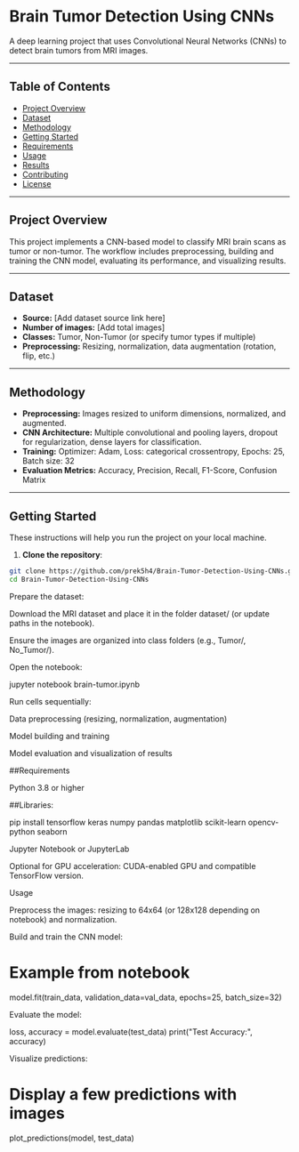 # Brain Tumor Detection Using CNNs

A deep learning project that uses Convolutional Neural Networks (CNNs) to detect brain tumors from MRI images.

---

## Table of Contents

- [Project Overview](#project-overview)  
- [Dataset](#dataset)  
- [Methodology](#methodology)  
- [Getting Started](#getting-started)  
- [Requirements](#requirements)  
- [Usage](#usage)  
- [Results](#results)  
- [Contributing](#contributing)  
- [License](#license)

---

## Project Overview

This project implements a CNN-based model to classify MRI brain scans as tumor or non-tumor. The workflow includes preprocessing, building and training the CNN model, evaluating its performance, and visualizing results.

---

## Dataset

- **Source:** [Add dataset source link here]  
- **Number of images:** [Add total images]  
- **Classes:** Tumor, Non-Tumor (or specify tumor types if multiple)  
- **Preprocessing:** Resizing, normalization, data augmentation (rotation, flip, etc.)

---

## Methodology

- **Preprocessing:** Images resized to uniform dimensions, normalized, and augmented.  
- **CNN Architecture:** Multiple convolutional and pooling layers, dropout for regularization, dense layers for classification.  
- **Training:** Optimizer: Adam, Loss: categorical crossentropy, Epochs: 25, Batch size: 32  
- **Evaluation Metrics:** Accuracy, Precision, Recall, F1-Score, Confusion Matrix

---

## Getting Started

These instructions will help you run the project on your local machine.

1. **Clone the repository**:

```bash
git clone https://github.com/prek5h4/Brain-Tumor-Detection-Using-CNNs.git
cd Brain-Tumor-Detection-Using-CNNs
```
Prepare the dataset:

Download the MRI dataset and place it in the folder dataset/ (or update paths in the notebook).

Ensure the images are organized into class folders (e.g., Tumor/, No_Tumor/).

Open the notebook:

jupyter notebook brain-tumor.ipynb


Run cells sequentially:

Data preprocessing (resizing, normalization, augmentation)

Model building and training

Model evaluation and visualization of results

##Requirements

Python 3.8 or higher

##Libraries:

pip install tensorflow keras numpy pandas matplotlib scikit-learn opencv-python seaborn


Jupyter Notebook or JupyterLab

Optional for GPU acceleration: CUDA-enabled GPU and compatible TensorFlow version.

Usage

Preprocess the images: resizing to 64x64 (or 128x128 depending on notebook) and normalization.

Build and train the CNN model:

# Example from notebook
model.fit(train_data, validation_data=val_data, epochs=25, batch_size=32)


Evaluate the model:

loss, accuracy = model.evaluate(test_data)
print("Test Accuracy:", accuracy)


Visualize predictions:

# Display a few predictions with images
plot_predictions(model, test_data)
